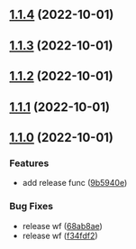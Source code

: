 

## [1.1.4](https://github.com/jimmysafe/ecs-test/compare/1.1.3...1.1.4) (2022-10-01)

## [1.1.3](https://github.com/jimmysafe/ecs-test/compare/1.1.2...1.1.3) (2022-10-01)

## [1.1.2](https://github.com/jimmysafe/ecs-test/compare/1.1.1...1.1.2) (2022-10-01)

## [1.1.1](https://github.com/jimmysafe/ecs-test/compare/1.1.0...1.1.1) (2022-10-01)

## [1.1.0](https://github.com/jimmysafe/ecs-test/compare/latest...1.1.0) (2022-10-01)


### Features

* add release func ([9b5940e](https://github.com/jimmysafe/ecs-test/commit/9b5940e1282713f7493907812e022a4108806207))


### Bug Fixes

* release wf ([68ab8ae](https://github.com/jimmysafe/ecs-test/commit/68ab8ae9a53b37b43d6276e334d03e130c7dfdfb))
* release wf ([f34fdf2](https://github.com/jimmysafe/ecs-test/commit/f34fdf267709c21746492dec8cf29cc4b20a5b4f))